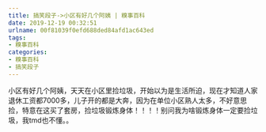 ```yaml
---
title: 搞笑段子->小区有好几个阿姨 | 糗事百科
date: 2019-12-19 00:32:51
urlname: 00f81039f0efd688ded84afd1ac643ed
tags: 
- 糗事百科
categories:
- 糗事百科
- 搞笑段子
---
```

小区有好几个阿姨，天天在小区里捡垃圾，开始以为是生活所迫，现在才知道人家退休工资都7000多，儿子开的都是大奔，因为在单位小区熟人太多，不好意思捡，特意在这买了套房，捡垃圾锻炼身体！！！！别问我为啥锻炼身体一定要捡垃圾，我tmd也不懂。。


